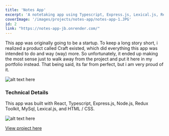 ```yaml
---
title: 'Notes App'
excerpt: 'A notetaking app using Typescript, Express.js, Lexical.js, Redux Toolkit, and more.'
coverImage: '/images/projects/notes-app/notes-app-1.JPG'
id: 2
link: "https://notes-app-jb.onrender.com/"
---
```


<p>This app was originally going to be a startup. To keep a long story short, i realized a product called Craft existed, which did everything this app was intended to do and way (way) more. So unfortunately, it ended up making the most sense just to walk away from the project and put it here in my portfolio instead. That being said, its far from perfect, but i am very proud of it.</p>

![alt text here](/images/projects/notes-app/notes-app-1.JPG)

### Technical Details

This app was built with React, Typescript, Express.js, Node.js, Redux Toolkit, MySql, Lexical.js, and HTML / CSS.

![alt text here](/images/projects/notes-app/notes-app-3.JPG)

[View project here](https://notes-app-jb-8363f34d89d9.herokuapp.com/)